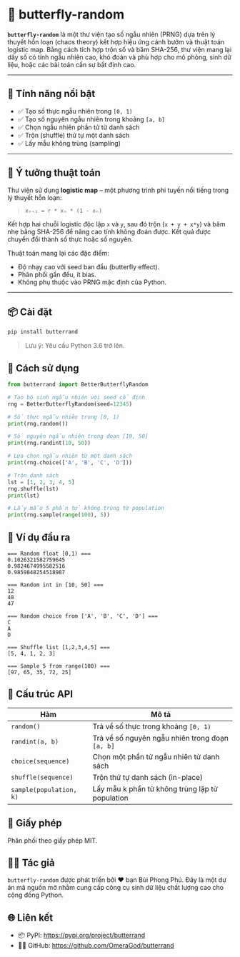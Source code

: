 # 🦋 butterfly-random

**`butterfly-random`** là một thư viện tạo số ngẫu nhiên (PRNG) dựa trên lý thuyết hỗn loạn (chaos theory) kết hợp hiệu ứng cánh bướm và thuật toán logistic map. Bằng cách tích hợp trộn số và băm SHA-256, thư viện mang lại dãy số có tính ngẫu nhiên cao, khó đoán và phù hợp cho mô phỏng, sinh dữ liệu, hoặc các bài toán cần sự bất định cao.

---

## 🚀 Tính năng nổi bật

- ✅ Tạo số thực ngẫu nhiên trong `[0, 1)`
- ✅ Tạo số nguyên ngẫu nhiên trong khoảng `[a, b]`
- ✅ Chọn ngẫu nhiên phần tử từ danh sách
- ✅ Trộn (shuffle) thứ tự một danh sách
- ✅ Lấy mẫu không trùng (sampling)

---

## 🧠 Ý tưởng thuật toán

Thư viện sử dụng **logistic map** – một phương trình phi tuyến nổi tiếng trong lý thuyết hỗn loạn:

> `xₙ₊₁ = r * xₙ * (1 - xₙ)`

Kết hợp hai chuỗi logistic độc lập `x` và `y`, sau đó trộn (`x + y + x*y`) và băm nhẹ bằng SHA-256 để nâng cao tính không đoán được. Kết quả được chuyển đổi thành số thực hoặc số nguyên.

Thuật toán mang lại các đặc điểm:
- Độ nhạy cao với seed ban đầu (butterfly effect).
- Phân phối gần đều, ít bias.
- Không phụ thuộc vào PRNG mặc định của Python.

---

## 📦 Cài đặt

```bash
pip install butterrand
```

> Lưu ý: Yêu cầu Python 3.6 trở lên.

## 🧪 Cách sử dụng

```python
from butterrand import BetterButterflyRandom

# Tạo bộ sinh ngẫu nhiên với seed cố định
rng = BetterButterflyRandom(seed=12345)

# Số thực ngẫu nhiên trong [0, 1)
print(rng.random())

# Số nguyên ngẫu nhiên trong đoạn [10, 50]
print(rng.randint(10, 50))

# Lựa chọn ngẫu nhiên từ một danh sách
print(rng.choice(['A', 'B', 'C', 'D']))

# Trộn danh sách
lst = [1, 2, 3, 4, 5]
rng.shuffle(lst)
print(lst)

# Lấy mẫu 5 phần tử không trùng từ population
print(rng.sample(range(100), 5))
``` 

## 📌 Ví dụ đầu ra

```
=== Random float [0,1) ===
0.1026321582759645
0.9824674995582516
0.9859848254518987

=== Random int in [10, 50] ===
12
48
47

=== Random choice from ['A', 'B', 'C', 'D'] ===
C
A
D

=== Shuffle list [1,2,3,4,5] ===
[5, 4, 1, 2, 3]

=== Sample 5 from range(100) ===
[97, 65, 35, 72, 25]
``` 

## 📂 Cấu trúc API

| Hàm               | Mô tả                                                          |
|-------------------|----------------------------------------------------------------|
| `random()`        | Trả về số thực trong khoảng `[0, 1)`                           |
| `randint(a, b)`   | Trả về số nguyên ngẫu nhiên trong đoạn `[a, b]`               |
| `choice(sequence)`| Chọn một phần tử ngẫu nhiên từ danh sách                       |
| `shuffle(sequence)`| Trộn thứ tự danh sách (in-place)                              |
| `sample(population, k)` | Lấy mẫu k phần tử không trùng lặp từ population          |

## 📜 Giấy phép

Phân phối theo giấy phép MIT.

## 👨‍💻 Tác giả

`butterfly-random` được phát triển bởi ❤️ bạn Bùi Phong Phú. Đây là một dự án mã nguồn mở nhằm cung cấp công cụ sinh dữ liệu chất lượng cao cho cộng đồng Python.

## 🌐 Liên kết

- 📦 PyPI: https://pypi.org/project/butterrand
- 🧑‍💻 GitHub: https://github.com/OmeraGod/butterrand
